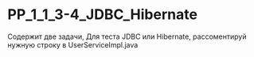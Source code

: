 # PP_1_1_3-4_JDBC_Hibernate
Содержит две задачи,
Для теста JDBC или Hibernate, рассоментируй нужную строку в UserServiceImpl.java
